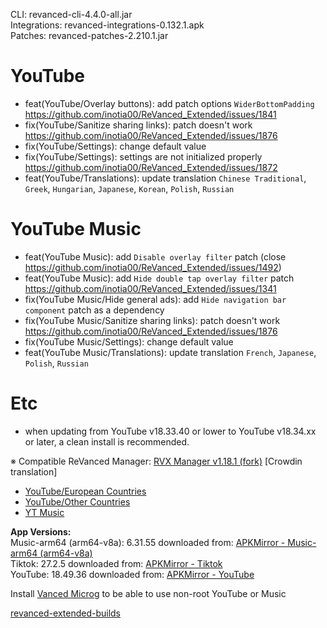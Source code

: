 CLI: revanced-cli-4.4.0-all.jar  
Integrations: revanced-integrations-0.132.1.apk  
Patches: revanced-patches-2.210.1.jar  

YouTube
==
- feat(YouTube/Overlay buttons): add patch options `WiderBottomPadding` https://github.com/inotia00/ReVanced_Extended/issues/1841
- fix(YouTube/Sanitize sharing links): patch doesn't work https://github.com/inotia00/ReVanced_Extended/issues/1876
- fix(YouTube/Settings): change default value
- fix(YouTube/Settings): settings are not initialized properly https://github.com/inotia00/ReVanced_Extended/issues/1872
- feat(YouTube/Translations): update translation
`Chinese Traditional`, `Greek`, `Hungarian`, `Japanese`, `Korean`, `Polish`, `Russian`


YouTube Music
==
- feat(YouTube Music): add `Disable overlay filter` patch (close https://github.com/inotia00/ReVanced_Extended/issues/1492)
- feat(YouTube Music): add `Hide double tap overlay filter` patch https://github.com/inotia00/ReVanced_Extended/issues/1341
- fix(YouTube Music/Hide general ads): add `Hide navigation bar component` patch as a dependency
- fix(YouTube Music/Sanitize sharing links): patch doesn't work https://github.com/inotia00/ReVanced_Extended/issues/1876
- fix(YouTube Music/Settings): change default value
- feat(YouTube Music/Translations): update translation
`French`, `Japanese`, `Polish`, `Russian`


Etc
==
- when updating from YouTube v18.33.40 or lower to YouTube v18.34.xx or later, a clean install is recommended.

※ Compatible ReVanced Manager: [RVX Manager v1.18.1 (fork)](https://github.com/inotia00/revanced-manager/releases/tag/v1.18.1)
[Crowdin translation]
- [YouTube/European Countries](https://crowdin.com/project/revancedextendedeu)
- [YouTube/Other Countries](https://crowdin.com/project/revancedextended)
- [YT Music](https://crowdin.com/project/revancedmusicextended)

  
**App Versions:**  
Music-arm64 (arm64-v8a): 6.31.55
downloaded from: [APKMirror - Music-arm64 (arm64-v8a)](https://www.apkmirror.com/apk/google-inc/youtube-music/youtube-music-6-31-55-release/youtube-music-6-31-55-android-apk-download/)  
Tiktok: 27.2.5
downloaded from: [APKMirror - Tiktok](https://www.apkmirror.com/apk/tiktok-pte-ltd/tik-tok-including-musical-ly/tik-tok-including-musical-ly-27-2-5-release/tiktok-27-2-5-android-apk-download/)  
YouTube: 18.49.36
downloaded from: [APKMirror - YouTube](https://www.apkmirror.com/apk/google-inc/youtube/youtube-18-49-36-release/youtube-18-49-36-android-apk-download/)  

Install [Vanced Microg](https://github.com/inotia00/VancedMicroG/releases) to be able to use non-root YouTube or Music  

[revanced-extended-builds](https://github.com/E85Addict/revanced-extended-builds)  
